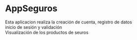 # AppSeguros

<p>
  Esta aplicacion realiza la creación de cuenta, registro de datos<br>
  inicio de sesión y validación<br>
  Visualización de los productos de seuros
</p>
